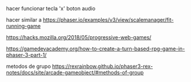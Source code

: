 hacer funcionar tecla 'x' 
boton audio

hacer similar a https://phaser.io/examples/v3/view/scalemanager/fit-running-game

https://hacks.mozilla.org/2018/05/progressive-web-games/



https://gamedevacademy.org/how-to-create-a-turn-based-rpg-game-in-phaser-3-part-1/


metodos de grupo
https://rexrainbow.github.io/phaser3-rex-notes/docs/site/arcade-gameobject/#methods-of-group
